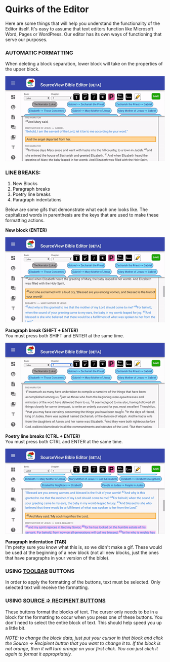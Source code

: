 # Quirks of the Editor

Here are some things that will help you understand the functionality of the Editor itself. It's easy to assume that text editors function like Microsoft Word, Pages or WordPress. Our editor has its own ways of functioning that serve our purposes.

### AUTOMATIC FORMATTING

When deleting a block separation, lower block will take on the properties of the upper block.

![](../../../.gitbook/assets/ezgif.com-crop-1.gif)

### LINE BREAKS:

1. New Blocks
2. Paragraph breaks
3. Poetry line breaks
4. Paragraph indentations

Below are some gifs that demonstrate what each one looks like. The capitalized words in parenthesis are the keys that are used to make these formatting actions.

**New block \(ENTER\)**

![](../../../.gitbook/assets/ezgif.com-crop-2%20%281%29.gif)

**Paragraph break \(SHIFT + ENTER\)**  
You must press both SHIFT and ENTER at the same time.

![](../../../.gitbook/assets/ezgif.com-crop.gif)

**Poetry line breaks \(CTRL + ENTER\)**  
You must press both CTRL and ENTER at the same time.

![](../../../.gitbook/assets/ezgif.com-crop-3.gif)

**Paragraph indentation \(TAB\)**  
I'm pretty sure you know what this is, so we didn't make a gif. These would be used at the beginning of a new block \(not all new blocks, just the ones that have paragraphs in your version of the bible\).

### USING [TOOLBAR](../toolbar.md) BUTTONS

In order to apply the formatting of the buttons, text must be selected. Only selected text will receive the formatting.

### USING [SOURCE =&gt; RECIPIENT BUTTONS](../source-greater-than-recipient-buttons.md)

These buttons format the blocks of text. The cursor only needs to be in a block for the formatting to occur when you press one of these buttons. You don't need to select the entire block of text. This should help speed you up a little bit.

_NOTE: to change the block data, just put your cursor in that block and click the Source =&gt; Recipient button that you want to change it to. If the block is not orange, then it will turn orange on your first click. You can just click it again to format it appropriately._

